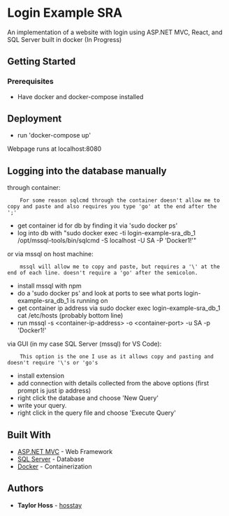 # Login Example SRA

An implementation of a website with login using ASP.NET MVC, React, and SQL Server built in docker (In Progress)

## Getting Started

### Prerequisites

* Have docker and docker-compose installed

## Deployment

* run 'docker-compose up'

Webpage runs at localhost:8080

## Logging into the database manually

through container:
```
    For some reason sqlcmd through the container doesn't allow me to copy and paste and also requires you type 'go' at the end after the ';'
```
* get container id for db by finding it via 'sudo docker ps'
* log into db with "sudo docker exec -ti login-example-sra_db_1 /opt/mssql-tools/bin/sqlcmd -S localhost -U SA -P 'Docker1!'"

or via mssql on host machine:
```
    mssql will allow me to copy and paste, but requires a '\' at the end of each line. doesn't require a 'go' after the semicolon.
```
* install mssql with npm
* do a 'sudo docker ps' and look at ports to see what ports login-example-sra_db_1 is running on
* get container ip address via sudo docker exec login-example-sra_db_1 cat /etc/hosts (probably bottom line)
* run mssql -s \<container-ip-address> -o \<container-port> -u SA -p 'Docker1!'

via GUI (in my case SQL Server (mssql) for VS Code):
```
    This option is the one I use as it allows copy and pasting and doesn't require '\'s or 'go's 
```
* install extension
* add connection with details collected from the above options (first prompt is just ip address)
* right click the database and choose 'New Query'
* write your query.
* right click in the query file and choose 'Execute Query'

## Built With

* [ASP.NET MVC](https://dotnet.microsoft.com/apps/aspnet/mvc) - Web Framework
* [SQL Server](https://www.microsoft.com/en-us/sql-server) - Database
* [Docker](https://www.docker.com/) - Containerization

## Authors

* **Taylor Hoss** - [hosstay](https://github.com/hosstay)
